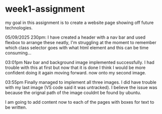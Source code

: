 # week1-assignment

my goal in this assignment is to create a website page showing off future technologies.

05/09/2025
230pm: I have created a header with a nav bar and used flexbox to arrange these neatly, I'm struggling at the moment to remember which class selector goes with what html element and this can be time consuming...

03:01pm
Nav bar and background image implemented successfully. I had trouble with this at first but now that it is done I think I would be more confident doing it again moving forward.
now onto my second image.

03:55pm
Finally managed to implement all three images. I did have trouble with my last image (VS code said it was untracked). I believe the issue was because the orignal path of the image couldnt be found by ubuntu.

I am going to add content now to each of the pages with boxes for text to be written.
